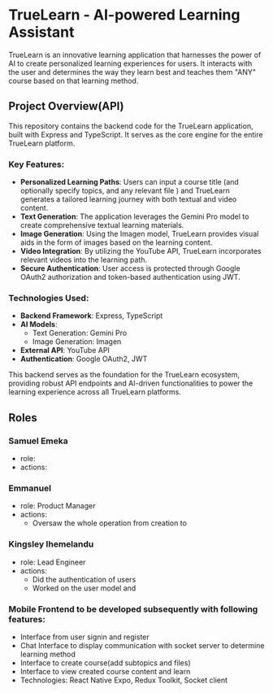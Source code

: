 # TrueLearn - AI-powered Learning Assistant

TrueLearn is an innovative learning application that harnesses the power of AI to create personalized learning experiences for users. It interacts with the user and determines the way they learn best and teaches them "ANY" course based on that learning method.

## Project Overview(API)

This repository contains the backend code for the TrueLearn application, built with Express and TypeScript. It serves as the core engine for the entire TrueLearn platform.

### Key Features:

- **Personalized Learning Paths**: Users can input a course title (and optionally specify topics, and any relevant file ) and TrueLearn generates a tailored learning journey with both textual and video content.
- **Text Generation**: The application leverages the Gemini Pro model to create comprehensive textual learning materials.
- **Image Generation**: Using the Imagen model, TrueLearn provides visual aids in the form of images based on the learning content.
- **Video Integration**: By utilizing the YouTube API, TrueLearn incorporates relevant videos into the learning path.
- **Secure Authentication**: User access is protected through Google OAuth2 authorization and token-based authentication using JWT.

### Technologies Used:

- **Backend Framework**: Express, TypeScript
- **AI Models**:
  - Text Generation: Gemini Pro
  - Image Generation: Imagen
- **External API**: YouTube API
- **Authentication**: Google OAuth2, JWT

This backend serves as the foundation for the TrueLearn ecosystem, providing robust API endpoints and AI-driven functionalities to power the learning experience across all TrueLearn platforms.

## Roles

### Samuel Emeka

- role: 
- actions:

### Emmanuel 

- role: Product Manager
- actions:
  - Oversaw the whole operation from creation to

### Kingsley Ihemelandu

- role: Lead Engineer
- actions:
  - Did the authentication of users
  - Worked on the user model and
 
### Mobile Frontend to be developed subsequently with following features:
- Interface from user signin and register
- Chat Interface to display communication with socket server to determine learning method 
- Interface to create course(add subtopics and files)
- Interface to view created course content and learn
- Technologies: React Native Expo, Redux Toolkit, Socket client
